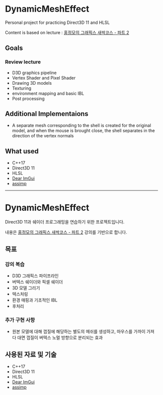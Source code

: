# DynamicMeshEffect

Personal project for practicing Direct3D 11 and HLSL

Content is based on lecture : [홍정모의 그래픽스 새싹코스 - 파트 2](https://honglab.co.kr/courses/graphicspt2)

## Goals

### Review lecture

- D3D graphics pipeline
- Vertex Shader and Pixel Shader
- Drawing 3D models
- Texturing
- environment mapping and basic IBL
- Post processing

## Additional Implementaions

- A separate mesh corresponding to the shell is created for the original model, and when the mouse is brought close, the shell separates in the direction of the vertex normals

## What used

- C++17
- Direct3D 11
- HLSL
- [Dear ImGui](https://github.com/ocornut/imgui)
- [assimp](https://github.com/assimp/assimp)

---

# DynamicMeshEffect

Direct3D 11과 쉐이더 프로그래밍을 연습하기 위한 프로젝트입니다.

내용은 [홍정모의 그래픽스 새싹코스 - 파트 2](https://honglab.co.kr/courses/graphicspt2) 강의를 기반으로 합니다.

## 목표

### 강의 복습

- D3D 그래픽스 파이프라인
- 버텍스 쉐이더와 픽셀 쉐이더
- 3D 모델 그리기
- 텍스처링
- 환경 매핑과 기초적인 IBL
- 후처리

### 추가 구현 사항

- 원본 모델에 대해 껍질에 해당하는 별도의 메쉬를 생성하고, 마우스를 가까이 가져다 대면 껍질이 버텍스 노멀 방향으로 분리되는 효과


## 사용된 자료 및 기술

- C++17
- Direct3D 11
- HLSL
- [Dear ImGui](https://github.com/ocornut/imgui)
- [assimp](https://github.com/assimp/assimp)
